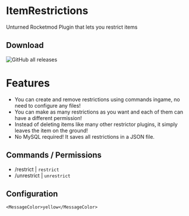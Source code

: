 # ItemRestrictions
Unturned Rocketmod Plugin that lets you restrict items

## Download
![GitHub all releases](https://img.shields.io/github/downloads/Akulation/ItemRestrictions/total?color=green&style=flat-square)

# Features
- You can create and remove restrictions using commands ingame, no need to configure any files!
- You can make as many restrictions as you want and each of them can have a different permission!
- Instead of deleting items like many other restrictor plugins, it simply leaves the item on the ground!
- No MySQL required! It saves all restrictions in a JSON file.

## Commands / Permissions
- /restrict <ItemID> <Permission> | `restrict`
- /unrestrict <ItemID> | `unrestrict`
 
## Configuration
```
<MessageColor>yellow</MessageColor>
```

